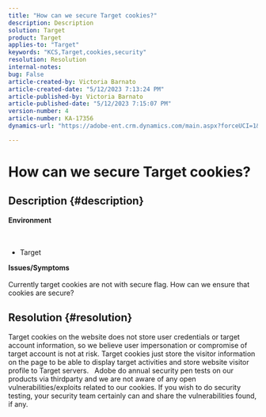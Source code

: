 ```yaml
---
title: "How can we secure Target cookies?"
description: Description
solution: Target
product: Target
applies-to: "Target"
keywords: "KCS,Target,cookies,security"
resolution: Resolution
internal-notes: 
bug: False
article-created-by: Victoria Barnato
article-created-date: "5/12/2023 7:13:24 PM"
article-published-by: Victoria Barnato
article-published-date: "5/12/2023 7:15:07 PM"
version-number: 4
article-number: KA-17356
dynamics-url: "https://adobe-ent.crm.dynamics.com/main.aspx?forceUCI=1&pagetype=entityrecord&etn=knowledgearticle&id=fb57e90b-f9f0-ed11-8849-6045bd006ce9"

---
```

# How can we secure Target cookies?

## Description {#description}

<b>Environment</b><br> <br><br>
- Target



<b>Issues/Symptoms</b><br><br>Currently target cookies are not with secure flag. How can we ensure that cookies are secure?

## Resolution {#resolution}


Target cookies on the website does not store user credentials or target account information, so we believe user impersonation or compromise of target account is not at risk. Target cookies just store the visitor information on the page to be able to display target activities and store website visitor profile to Target servers.
 
Adobe do annual security pen tests on our products via thirdparty and we are not aware of any open vulnerabilities/exploits related to our cookies. If you wish to do security testing, your security team certainly can and share the vulnerabilities found, if any.

